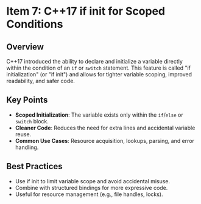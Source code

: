 # Item 7: C++17 if init for Scoped Conditions

## Overview
C++17 introduced the ability to declare and initialize a variable directly within the condition of an `if` or `switch` statement. This feature is called "if initialization" (or "if init") and allows for tighter variable scoping, improved readability, and safer code.

## Key Points
- **Scoped Initialization**: The variable exists only within the `if`/`else` or `switch` block.
- **Cleaner Code**: Reduces the need for extra lines and accidental variable reuse.
- **Common Use Cases**: Resource acquisition, lookups, parsing, and error handling.


## Best Practices
- Use if init to limit variable scope and avoid accidental misuse.
- Combine with structured bindings for more expressive code.
- Useful for resource management (e.g., file handles, locks).
